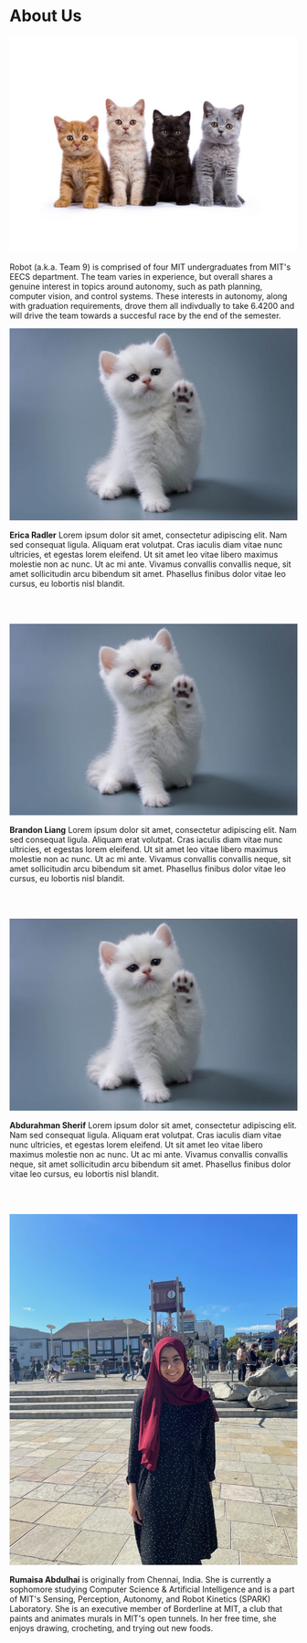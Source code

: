 # About Us

<span class="image main">![](assets/images/about/team.jpeg)</span>

Robot (a.k.a. Team 9) is comprised of four MIT undergraduates from MIT's EECS department. The team varies in experience, but overall shares a genuine interest in topics around autonomy, such as path planning, computer vision, and control systems. These interests in autonomy, along with graduation requirements, drove them all indivdually to take 6.4200 and will drive the team towards a succesful race by the end of the semester.

<span class="image left about">![](assets/images/about/cat.jpeg)</span>

**Erica Radler** Lorem ipsum dolor sit amet, consectetur adipiscing elit. Nam sed consequat ligula. Aliquam erat volutpat. Cras iaculis diam vitae nunc ultricies, et egestas lorem eleifend. Ut sit amet leo vitae libero maximus molestie non ac nunc. Ut ac mi ante. Vivamus convallis convallis neque, sit amet sollicitudin arcu bibendum sit amet. Phasellus finibus dolor vitae leo cursus, eu lobortis nisl blandit.

<br>
<br>

<span class="image left about">![](assets/images/about/cat.jpeg)</span>

**Brandon Liang** Lorem ipsum dolor sit amet, consectetur adipiscing elit. Nam sed consequat ligula. Aliquam erat volutpat. Cras iaculis diam vitae nunc ultricies, et egestas lorem eleifend. Ut sit amet leo vitae libero maximus molestie non ac nunc. Ut ac mi ante. Vivamus convallis convallis neque, sit amet sollicitudin arcu bibendum sit amet. Phasellus finibus dolor vitae leo cursus, eu lobortis nisl blandit.

<br>
<br>

<span class="image left about">![](assets/images/about/cat.jpeg)</span>

**Abdurahman Sherif** Lorem ipsum dolor sit amet, consectetur adipiscing elit. Nam sed consequat ligula. Aliquam erat volutpat. Cras iaculis diam vitae nunc ultricies, et egestas lorem eleifend. Ut sit amet leo vitae libero maximus molestie non ac nunc. Ut ac mi ante. Vivamus convallis convallis neque, sit amet sollicitudin arcu bibendum sit amet. Phasellus finibus dolor vitae leo cursus, eu lobortis nisl blandit.

<br>
<br>

<span class="image right about">![](assets/images/about/rumaisa.JPG)</span>

**Rumaisa Abdulhai** is originally from Chennai, India. She is currently a sophomore studying Computer Science & Artificial Intelligence and is a part of MIT's Sensing, Perception, Autonomy, and Robot Kinetics (SPARK) Laboratory. She is an executive member of Borderline at MIT, a club that paints and animates murals in MIT's open tunnels. In her free time, she enjoys drawing, crocheting, and trying out new foods.

<br>
<br>